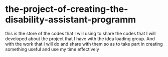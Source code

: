 # the-project-of-creating-the-disability-assistant-programm
this is the store of the codes that I will using to share the codes that I will developed about the project that I have with the idea loading group. And with the work that i will do and share with them so as to take part in creating something useful and use my time effectively
